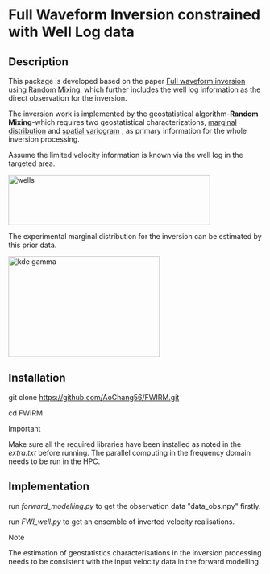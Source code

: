 # Full Waveform Inversion constrained with Well Log data

## Description
This package is developed based on the paper [Full waveform inversion using Random Mixing](https://doi.org/10.1016/j.cageo.2022.105041), which further includes the well log information as the direct observation for the inversion.

The inversion work is implemented by the geostatistical algorithm-**Random Mixing**-which requires two geostatistical characterizations, [marginal distribution](https://en.wikipedia.org/wiki/Marginal_distribution) and [spatial variogram](https://en.wikipedia.org/wiki/Variogram) , as primary information for the whole inversion processing.

Assume the limited velocity information is known via the well log in the targeted area.

<img src="https://github.com/user-attachments/assets/ce172d19-5980-4d8a-97e4-c18e74c7e1ba" alt="wells" width="400" height="100">

The experimental marginal distribution for the inversion can be estimated by this prior data.

<img src="https://github.com/user-attachments/assets/609c46e2-0051-4136-b67a-369945d26693" alt="kde gamma" width="300" height="200">


## Installation
git clone https://github.com/AoChang56/FWIRM.git

cd FWIRM

> [!IMPORTANT]
> Make sure all the required libraries have been installed as noted in the *extra.txt* before running. The parallel computing in the frequency domain needs to be run in the HPC.

## Implementation

run *forward_modelling.py* to get the observation data "data_obs.npy" firstly. 

run *FWI_well.py* to get an ensemble of inverted velocity realisations.

> [!NOTE]
> The estimation of geostatistics characterisations in the inversion processing needs to be consistent with the input velocity data in the forward modelling.




